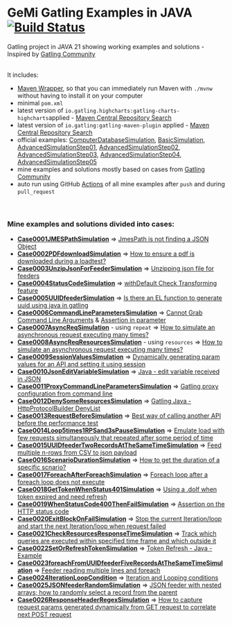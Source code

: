 GeMi Gatling Examples in JAVA [![Build Status](https://github.com/gemiusz/gatling-examples-maven-java/actions/workflows//gatling_test_all_mine_after_push.yml/badge.svg?branch=master)](https://github.com/gemiusz/gatling-examples-maven-java/actions/workflows/gatling_test_all_mine_after_push.yml?query=branch%3Amaster)
============================================

Gatling project in JAVA 21 showing working examples and solutions - Inspired by [Gatling Community](https://community.gatling.io)
<br><br>

It includes:
* [Maven Wrapper](https://maven.apache.org/wrapper/), so that you can immediately run Maven with `./mvnw` without having
  to install it on your computer
* minimal `pom.xml`
* latest version of `io.gatling.highcharts:gatling-charts-highcharts`applied - [Maven Central Repository Search](https://search.maven.org/artifact/io.gatling.highcharts/gatling-charts-highcharts)
* latest version of `io.gatling:gatling-maven-plugin` applied - [Maven Central Repository Search](https://search.maven.org/artifact/io.gatling/gatling-maven-plugin)
* official examples: [ComputerDatabaseSimulation](src/test/java/computerdatabase/ComputerDatabaseSimulation.java), [BasicSimulation](src/test/java/computerdatabase/BasicSimulation.java), [AdvancedSimulationStep01](src/test/java/computerdatabase/advanced/AdvancedSimulationStep01.java), [AdvancedSimulationStep02](src/test/java/computerdatabase/advanced/AdvancedSimulationStep02.java), [AdvancedSimulationStep03](src/test/java/computerdatabase/advanced/AdvancedSimulationStep03.java), [AdvancedSimulationStep04](src/test/java/computerdatabase/advanced/AdvancedSimulationStep04.java), [AdvancedSimulationStep05](src/test/java/computerdatabase/advanced/AdvancedSimulationStep05.java)
* mine examples and solutions mostly based on cases from [Gatling Community](https://community.gatling.io)
* auto run using GitHub [Actions](https://github.com/gemiusz/gatling-examples-maven-java/actions/workflows/gatling_test_all_mine.yml) of all mine examples after `push` and during `pull_request`
<br><br><br>

### Mine examples and solutions divided into cases:
* [**Case0001JMESPathSimulation**](src/test/java/pl/gemiusz/Case0001JMESPathSimulation.java) => [JmesPath is not finding a JSON Object](https://community.gatling.io/t/jmespath-is-not-finding-a-json-object/6995)
* [**Case0002PDFdownloadSimulation**](src/test/java/pl/gemiusz/Case0002PDFdownloadSimulation.java) => [How to ensure a pdf is downloaded during a loadtest?](https://community.gatling.io/t/how-to-ensure-a-pdf-is-downloaded-during-a-loadtest/3927)
* [**Case0003UnzipJsonForFeederSimulation**](src/test/java/pl/gemiusz/Case0003UnzipJsonForFeederSimulation.java) => [Unzipping json file for feeders](https://community.gatling.io/t/unzipping-json-file-for-feeders/6996)
* [**Case0004StatusCodeSimulation**](src/test/java/pl/gemiusz/Case0004StatusCodeSimulation.java) => [withDefault Check Transforming feature](https://community.gatling.io/t/withdefault-check-transforming-feature/7008)
* [**Case0005UUIDfeederSimulation**](src/test/java/pl/gemiusz/Case0005UUIDfeederSimulation.java) => [Is there an EL function to generate uuid using java in gatling](https://community.gatling.io/t/is-there-an-el-function-to-generate-uuid-using-java-in-gatling/7028)
* [**Case0006CommandLineParametersSimulation**](src/test/java/pl/gemiusz/Case0006CommandLineParametersSimulation.java) => [Cannot Grab Command Line Arguments](https://community.gatling.io/t/cannot-grab-command-line-arguments/7025) & [Assertion in parameter](https://community.gatling.io/t/assertion-in-parameter/7970)
* [**Case0007AsyncReqSimulation**](src/test/java/pl/gemiusz/Case0007AsyncReqSimulation.java) - using `repeat` => [How to simulate an asynchronous request executing many times?](https://community.gatling.io/t/how-to-simulate-an-asynchronous-request-executing-many-times/7031)
* [**Case0008AsyncReqResourcesSimulation**](src/test/java/pl/gemiusz/Case0008AsyncReqResourcesSimulation.java) - using `resources` => [How to simulate an asynchronous request executing many times?](https://community.gatling.io/t/how-to-simulate-an-asynchronous-request-executing-many-times/7031)
* [**Case0009SessionValuesSimulation**](src/test/java/pl/gemiusz/Case0009SessionValuesSimulation.java) => [Dynamically generating param values for an API and setting it using session](https://community.gatling.io/t/dynamically-generating-param-values-for-an-api-and-setting-it-using-session/7041)
* [**Case0010JsonEditVariableSimulation**](src/test/java/pl/gemiusz/Case0010JsonEditVariableSimulation.java) => [Java - edit variable received in JSON](https://community.gatling.io/t/java-edit-variable-received-in-json/7046)
* [**Case0011ProxyCommandLineParametersSimulation**](src/test/java/pl/gemiusz/Case0011ProxyCommandLineParametersSimulation.java) => [Gatling proxy configuration from command line](https://community.gatling.io/t/gatling-proxy-configuration-from-command-line/7072)
* [**Case0012DenySomeResourcesSimulation**](src/test/java/pl/gemiusz/Case0012DenySomeResourcesSimulation.java) => [Gatling Java - HttpProtocolBuilder DenyList](https://community.gatling.io/t/gatling-java-httpprotocolbuilder-denylist/7099)
* [**Case0013RequestBeforeSimulation**](src/test/java/pl/gemiusz/Case0013RequestBeforeSimulation.java) => [Best way of calling another API before the performance test](https://community.gatling.io/t/best-way-of-calling-another-api-before-the-performance-test/7116)
* [**Case0014Loop5times1RPSand3sPauseSimulation**](src/test/java/pl/gemiusz/Case0014Loop5times1RPSand3sPauseSimulation.java) => [Emulate load with few requests simultaneously that repeated after some period of time](https://community.gatling.io/t/emulate-load-with-few-requests-simultaneously-that-repeated-after-some-period-of-time/7155)
* [**Case0015UUIDfeederTwoRecordsAtTheSameTimeSimulation**](src/test/java/pl/gemiusz/Case0015UUIDfeederTwoRecordsAtTheSameTimeSimulation.java) => [Feed multiple n-rows from CSV to json payload](https://community.gatling.io/t/feed-multiple-n-rows-from-csv-to-json-payload/7160)
* [**Case0016ScenarioDurationSimulation**](src/test/java/pl/gemiusz/Case0016ScenarioDurationSimulation.java) => [How to get the duration of a specific scnario?](https://community.gatling.io/t/how-to-get-the-duration-of-a-specific-scnario/7220)
* [**Case0017ForeachAfterForeachSimulation**](src/test/java/pl/gemiusz/Case0017ForeachAfterForeachSimulation.java) => [Foreach loop after a foreach loop does not execute](https://community.gatling.io/t/foreach-loop-after-a-foreach-loop-does-not-execute/7277)
* [**Case0018GetTokenWhenStatus401Simulation**](src/test/java/pl/gemiusz/Case0018GetTokenWhenStatus401Simulation.java) => [Using a .doIf when token expired and need refresh](https://community.gatling.io/t/using-a-doif-when-token-expired-and-need-refresh/7303)
* [**Case0019WhenStatusCode400ThenFailSimulation**](src/test/java/pl/gemiusz/Case0019WhenStatusCode400ThenFailSimulation.java) => [Assertion on the HTTP status code](https://community.gatling.io/t/assertion-on-the-http-status-code/7355)
* [**Case0020ExitBlockOnFailSimulation**](src/test/java/pl/gemiusz/Case0020ExitBlockOnFailSimulation.java) => [Stop the current Iteration/loop and start the next Iteration/loop when request failed](https://community.gatling.io/t/stop-the-current-iteration-loop-and-start-the-next-iteration-loop-when-request-failed/7492)
* [**Case0021CheckResourcesResponseTimeSimulation**](src/test/java/pl/gemiusz/Case0021CheckResourcesResponseTimeSimulation.java) => [Track which queries are executed within specified time frame and which outside it](https://community.gatling.io/t/track-which-queries-are-executed-within-specified-time-frame-and-which-outside-it/7910)
* [**Case0022SetOrRefreshTokenSimulation**](src/test/java/pl/gemiusz/Case0022SetOrRefreshTokenSimulation.java) => [Token Refresh - Java - Example](https://community.gatling.io/t/token-refresh-java-example/7935)
* [**Case0023foreachFromUUIDfeederFiveRecordsAtTheSameTimeSimulation**](src/test/java/pl/gemiusz/Case0023foreachFromUUIDfeederFiveRecordsAtTheSameTimeSimulation.java) => [Feeder reading multiple lines and foreach](https://community.gatling.io/t/feeder-reading-multiple-lines-and-foreach/7947)
* [**Case0024IterationLoopCondition**](src/test/java/pl/gemiusz/Case0024IterationLoopCondition.java) => [Iteration and Looping conditions](https://community.gatling.io/t/iteration-and-looping-conditions/7984)
* [**Case0025JSONfeederRandomSimulation**](src/test/java/pl/gemiusz/Case0025JSONfeederRandomSimulation.java) => [JSON feeder with nested arrays; how to randomly select a record from the parent](https://community.gatling.io/t/json-feeder-with-nested-arrays-how-to-randomly-select-a-record-from-the-parent/8059)
* [**Case0026ResponseHeaderRegexSimulation**](src/test/java/pl/gemiusz/Case0026ResponseHeaderRegexSimulation.java) => [How to capture request params generated dynamically from GET request to correlate next POST request](https://community.gatling.io/t/how-to-capture-request-params-generated-dynamically-from-get-request-to-correlate-next-post-request/8276)

